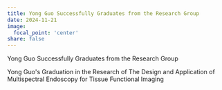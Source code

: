 ```yaml
---
title: Yong Guo Successfully Graduates from the Research Group
date: 2024-11-21
image:
  focal_point: 'center'
share: false
---
```


Yong Guo Successfully Graduates from the Research Group

Yong Guo's Graduation in the Research of The Design and Application of Multispectral Endoscopy for Tissue Functional Imaging

